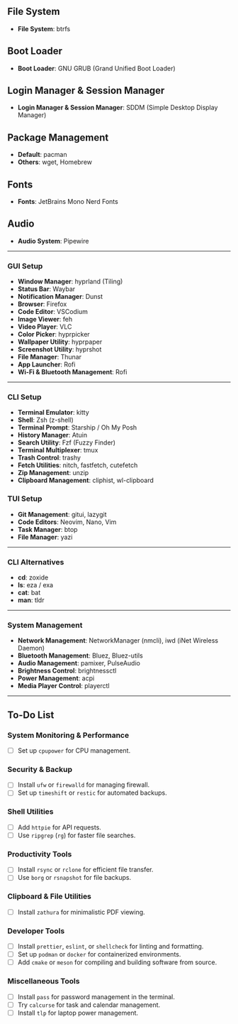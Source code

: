 ## File System

- **File System**: btrfs

## Boot Loader

- **Boot Loader**: GNU GRUB (Grand Unified Boot Loader)

## Login Manager & Session Manager

- **Login Manager & Session Manager**: SDDM (Simple Desktop Display Manager)

## Package Management

- **Default**: pacman
- **Others**: wget, Homebrew

## Fonts

- **Fonts**: JetBrains Mono Nerd Fonts

## Audio

- **Audio System**: Pipewire

---

### GUI Setup

- **Window Manager**: hyprland (Tiling)
- **Status Bar**: Waybar
- **Notification Manager**: Dunst
- **Browser**: Firefox
- **Code Editor**: VSCodium
- **Image Viewer**: feh
- **Video Player**: VLC
- **Color Picker**: hyprpicker
- **Wallpaper Utility**: hyprpaper
- **Screenshot Utility**: hyprshot
- **File Manager**: Thunar
- **App Launcher**: Rofi
- **Wi-Fi & Bluetooth Management**: Rofi

---

### CLI Setup

- **Terminal Emulator**: kitty
- **Shell**: Zsh (z-shell)
- **Terminal Prompt**: Starship / Oh My Posh
- **History Manager**: Atuin
- **Search Utility**: Fzf (Fuzzy Finder)
- **Terminal Multiplexer**: tmux
- **Trash Control**: trashy
- **Fetch Utilities**: nitch, fastfetch, cutefetch
- **Zip Management**: unzip
- **Clipboard Management**: cliphist, wl-clipboard


### TUI Setup

- **Git Management**: gitui, lazygit
- **Code Editors**: Neovim, Nano, Vim
- **Task Manager**: btop
- **File Manager**: yazi
---

### CLI Alternatives

- **cd**: zoxide
- **ls**: eza / exa
- **cat**: bat
- **man**: tldr

---

### System Management

- **Network Management**: NetworkManager (nmcli), iwd (iNet Wireless Daemon)
- **Bluetooth Management**: Bluez, Bluez-utils
- **Audio Management**: pamixer, PulseAudio
- **Brightness Control**: brightnessctl
- **Power Management**: acpi
- **Media Player Control**: playerctl

---

## To-Do List

### System Monitoring & Performance

- [ ] Set up `cpupower` for CPU management.

### Security & Backup

- [ ] Install `ufw` or `firewalld` for managing firewall.
- [ ] Set up `timeshift` or `restic` for automated backups.

### Shell Utilities

- [ ] Add `httpie` for API requests.
- [ ] Use `ripgrep` (`rg`) for faster file searches.

### Productivity Tools

- [ ] Install `rsync` or `rclone` for efficient file transfer.
- [ ] Use `borg` or `rsnapshot` for file backups.

### Clipboard & File Utilities

- [ ] Install `zathura` for minimalistic PDF viewing.

### Developer Tools

- [ ] Install `prettier`, `eslint`, or `shellcheck` for linting and formatting.
- [ ] Set up `podman` or `docker` for containerized environments.
- [ ] Add `cmake` or `meson` for compiling and building software from source.

### Miscellaneous Tools

- [ ] Install `pass` for password management in the terminal.
- [ ] Try `calcurse` for task and calendar management.
- [ ] Install `tlp` for laptop power management.
